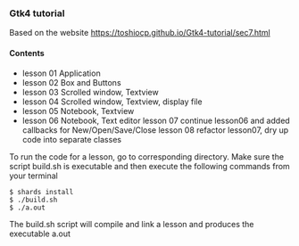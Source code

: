 ### Gtk4 tutorial

Based on the website https://toshiocp.github.io/Gtk4-tutorial/sec7.html


#### Contents
- lesson 01 Application
- lesson 02 Box and Buttons
- lesson 03 Scrolled window, Textview
- lesson 04 Scrolled window, Textview, display file
- lesson 05 Notebook, Textview
- lesson 06 Notebook, Text editor
  lesson 07 continue lesson06 and added callbacks for New/Open/Save/Close
  lesson 08 refactor lesson07, dry up code into separate classes

To run the code for a lesson, go to
corresponding directory. Make sure
the script build.sh is executable and then
execute the following commands from
your terminal

````
$ shards install
$ ./build.sh
$ ./a.out
````

The build.sh script will compile and link a lesson
and produces the executable a.out
